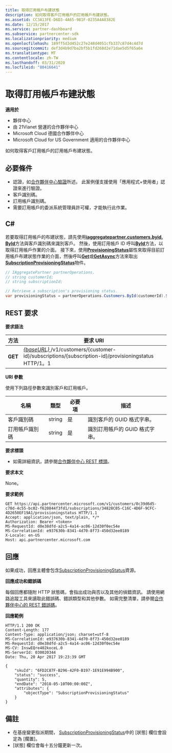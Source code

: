 ```yaml
---
title: 取得訂用帳戶布建狀態
description: 如何取得客戶訂用帳戶的訂用帳戶布建狀態。
ms.assetid: CC3A13FE-D6D3-4A65-981F-0235A4A8382E
ms.date: 12/15/2017
ms.service: partner-dashboard
ms.subservice: partnercenter-sdk
ms.localizationpriority: medium
ms.openlocfilehash: 189ff5d3d452c27e248d4051cfb337c87d4c4d7d
ms.sourcegitcommit: def3d4b9d7ba2bf5b1fd268d2e71dae5d5f65a6e
ms.translationtype: MT
ms.contentlocale: zh-TW
ms.lasthandoff: 03/31/2020
ms.locfileid: "80416641"
---
```

# <a name="get-subscription-provisioning-status"></a>取得訂用帳戶布建狀態

**適用於**

- 夥伴中心
- 由 21Vianet 營運的合作夥伴中心
- Microsoft Cloud 德國合作夥伴中心
- Microsoft Cloud for US Government 適用的合作夥伴中心

如何取得客戶訂用帳戶的訂用帳戶布建狀態。

## <a name="span-idprerequisitesspan-idprerequisitesspan-idprerequisitesprerequisites"></a><span id="Prerequisites"/><span id="prerequisites"/><span id="PREREQUISITES"/>必要條件


- 認證，如[合作夥伴中心驗證](partner-center-authentication.md)所述。 此案例僅支援使用「應用程式+使用者」認證來進行驗證。
- 客戶識別碼。
- 訂用帳戶識別碼。
- 需要訂用帳戶的委派系統管理員許可權，才能執行此作業。

## <a name="span-idc_span-idc_c"></a><span id="C_"/><span id="c_"/>C#


若要取得訂用帳戶的布建狀態，請先使用[**iaggregatepartner.customers.byid. ById**](https://docs.microsoft.com/dotnet/api/microsoft.store.partnercenter.customers.icustomercollection.byid)方法與客戶識別碼來識別客戶。 然後，使用訂用帳戶 ID 呼叫[**ById**](https://docs.microsoft.com/dotnet/api/microsoft.store.partnercenter.customerusers.icustomerusercollection.byid)方法，以取得訂用帳戶作業的介面。 接下來，使用[**ProvisioningStatus**](https://docs.microsoft.com/dotnet/api/microsoft.store.partnercenter.subscriptions.isubscription.provisioningstatus)屬性來取得目前訂用帳戶布建狀態作業的介面，然後呼叫[**Get**](https://docs.microsoft.com/dotnet/api/microsoft.store.partnercenter.subscriptions.isubscriptionprovisioningstatus.get)或[**GetAsync**](https://docs.microsoft.com/dotnet/api/microsoft.store.partnercenter.subscriptions.isubscriptionprovisioningstatus.getasync)方法來取出[**SubscriptionProvisioningStatus**](https://docs.microsoft.com/dotnet/api/microsoft.store.partnercenter.models.subscriptions.subscriptionprovisioningstatus)物件。

``` csharp
// IAggregatePartner partnerOperations.
// string customerId;
// string subscriptionId; 

// Retrieve a subscription's provisioning status.
var provisioningStatus = partnerOperations.Customers.ById(customerId).Subscriptions.ById(subscriptionID).ProvisioningStatus.Get();
```

## <a name="span-id_requestspan-id_requestspan-id_request-rest-request"></a><span id="_Request"/><span id="_request"/><span id="_REQUEST"/> REST 要求


**要求語法**

| 方法  | 要求 URI                                                                                                                        |
|---------|------------------------------------------------------------------------------------------------------------------------------------|
| **GET** | [ *{baseURL}* ](partner-center-rest-urls.md)/v1/customers/{customer-id}/subscriptions/{subscription-id}/provisioningstatus HTTP/1。1 |

 

**URI 參數**

使用下列路徑參數來識別客戶和訂用帳戶。

| 名稱            | 類型   | 必要項 | 描述                                               |
|-----------------|--------|----------|-----------------------------------------------------------|
| 客戶識別碼     | string | 是      | 識別客戶的 GUID 格式字串。     |
| 訂用帳戶識別碼 | string | 是      | 識別訂用帳戶的 GUID 格式字串。 |

 

**要求標頭**

- 如需詳細資訊，請參閱[合作夥伴中心 REST 標頭](headers.md)。

**要求本文**

None。

**要求範例**

```http
GET https://api.partnercenter.microsoft.com/v1/customers/0c39d6d5-c70d-4c55-bc02-f620844f3fd1/subscriptions/34828C05-C16C-4D6F-9CFC-4D2650EF19A1/provisioningstatus HTTP/1.1
Accept: application/json, text/plain, */*
Authorization: Bearer <token>
MS-RequestId: d0e38dfd-a2c5-4a14-ac06-12d30f0ec54e
MS-CorrelationId: e937630b-8341-4d70-8f73-450d32ee0189
X-Locale: en-US
Host: api.partnercenter.microsoft.com
```

## <a name="span-idresponsespan-idresponsespan-idresponseresponse"></a><span id="Response"/><span id="response"/><span id="RESPONSE"/>回應


如果成功，回應主體會包含[SubscriptionProvisioningStatus](subscription-resources.md#subscriptionprovisioningstatus)資源。

**回應成功和錯誤碼**

每個回應都隨附 HTTP 狀態碼，會指出成功與否以及其他的偵錯資訊。 請使用網路追蹤工具來讀取此錯誤碼、錯誤類型和其他參數。 如需完整清單，請參閱[合作夥伴中心的 REST 錯誤碼](error-codes.md)。

**回應範例**

```http
HTTP/1.1 200 OK
Content-Length: 177
Content-Type: application/json; charset=utf-8
MS-CorrelationId: e937630b-8341-4d70-8f73-450d32ee0189
MS-RequestId: d0e38dfd-a2c5-4a14-ac06-12d30f0ec54e
MS-CV: InswEQre402koceL.0
MS-ServerId: 030020344
Date: Thu, 20 Apr 2017 19:23:39 GMT

{
    "skuId": "6FD2C87F-B296-42F0-B197-1E91E994B900",
    "status": "success",
    "quantity": 5,
    "endDate": "2018-05-10T00:00:00Z",
    "attributes": {
        "objectType": "SubscriptionProvisioningStatus"
    }
}
```

## <a name="span-idremarksspan-idremarksspan-idremarksremarks"></a><span id="Remarks"/><span id="remarks"/><span id="REMARKS"/>備註

- 在基座變更指派期間， [SubscriptionProvisioningStatus](subscription-resources.md#subscriptionprovisioningstatus)中的 [狀態] 欄位會設定為 [擱置]。
- [狀態] 欄位會每十五分鐘更新一次。